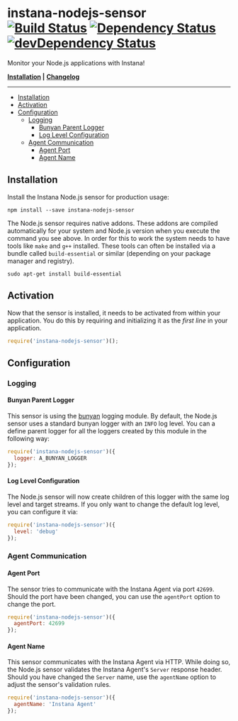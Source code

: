 # instana-nodejs-sensor &nbsp; [![Build Status](https://travis-ci.org/instana/nodejs-sensor.svg?branch=master)](https://travis-ci.org/instana/nodejs-sensor) [![Dependency Status](https://david-dm.org/instana/nodejs-sensor/master.svg)](https://david-dm.org/instana/nodejs-sensor/master) [![devDependency Status](https://david-dm.org/instana/nodejs-sensor/master/dev-status.svg)](https://david-dm.org/instana/nodejs-sensor/master#info=devDependencies)

Monitor your Node.js applications with Instana!

**[Installation](#installation) |**
**[Changelog](CHANGELOG.md)**

---

<!-- TOC depthFrom:2 depthTo:6 withLinks:1 updateOnSave:1 orderedList:0 -->

- [Installation](#installation)
- [Activation](#activation)
- [Configuration](#configuration)
	- [Logging](#logging)
		- [Bunyan Parent Logger](#bunyan-parent-logger)
		- [Log Level Configuration](#log-level-configuration)
	- [Agent Communication](#agent-communication)
		- [Agent Port](#agent-port)
		- [Agent Name](#agent-name)

<!-- /TOC -->

## Installation
Install the Instana Node.js sensor for production usage:

```
npm install --save instana-nodejs-sensor
```

The Node.js sensor requires native addons. These addons are compiled automatically for your system and Node.js version when you execute the command you see above. In order for this to work the system needs to have tools like `make` and `g++` installed. These tools can often be installed via a bundle called `build-essential` or similar (depending on your package manager and registry).

```
sudo apt-get install build-essential
```

## Activation
Now that the sensor is installed, it needs to be activated from within your application. You do this by requiring and initializing it as the *first line* in your application.

```javascript
require('instana-nodejs-sensor')();
```

## Configuration

### Logging

#### Bunyan Parent Logger
This sensor is using the [bunyan](https://www.npmjs.com/package/bunyan) logging module. By default, the Node.js sensor uses a standard bunyan logger with an `INFO` log level. You can a define parent logger for all the loggers created by this module in the following way:

```javascript
require('instana-nodejs-sensor')({
  logger: A_BUNYAN_LOGGER
});
```

#### Log Level Configuration
The Node.js sensor will now create children of this logger with the same log level and target streams. If you only want to change the default log level, you can configure it via:

```javascript
require('instana-nodejs-sensor')({
  level: 'debug'
});
```

### Agent Communication
#### Agent Port
The sensor tries to communicate with the Instana Agent via port `42699`. Should the port have been changed, you can use the `agentPort` option to change the port.

```javascript
require('instana-nodejs-sensor')({
  agentPort: 42699
});
```


#### Agent Name
This sensor communicates with the Instana Agent via HTTP. While doing so, the Node.js sensor validates the Instana Agent's `Server` response header. Should you have changed the `Server` name, use the `agentName` option to adjust the sensor's validation rules.

```javascript
require('instana-nodejs-sensor')({
  agentName: 'Instana Agent'
});
```
